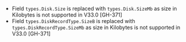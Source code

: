 * Field `types.Disk.Size` is replaced with `types.Disk.SizeMb` as size in Kilobytes is not supported in V33.0
  [GH-371]
* Field `types.DiskRecordType.SizeB` is replaced with `types.DiskRecordType.SizeMb` as size in Kilobytes is not
  supported in V33.0 [GH-371]

